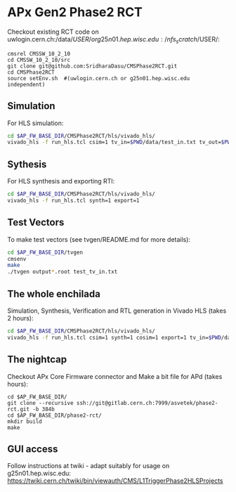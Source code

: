 # APx Gen2 Phase2 RCT

Checkout existing RCT code on uwlogin.cern.ch:/data/$USER/ or g25n01.hep.wisc.edu:/nfs_scratch/$USER/:
```
cmsrel CMSSW_10_2_10
cd CMSSW_10_2_10/src
git clone git@github.com:SridharaDasu/CMSPhase2RCT.git
cd CMSPhase2RCT
source setEnv.sh  #(uwlogin.cern.ch or g25n01.hep.wisc.edu independent)
```

## Simulation

For HLS simulation:
```bash
cd $AP_FW_BASE_DIR/CMSPhase2RCT/hls/vivado_hls/
vivado_hls -f run_hls.tcl csim=1 tv_in=$PWD/data/test_in.txt tv_out=$PWD/data/test_out.txt tv_ref=$PWD/data/test_out_ref.txt
```

## Sythesis

For HLS synthesis and exporting RTl:
```bash
cd $AP_FW_BASE_DIR/CMSPhase2RCT/hls/vivado_hls/
vivado_hls -f run_hls.tcl synth=1 export=1 
```

## Test Vectors

To make test vectors (see tvgen/README.md for more details):
```bash
cd $AP_FW_BASE_DIR/tvgen
cmsenv
make
./tvgen output*.root test_tv_in.txt
```

## The whole enchilada

Simulation, Synthesis, Verification and RTL generation in Vivado HLS (takes 2 hours):
```bash
cd $AP_FW_BASE_DIR/CMSPhase2RCT/hls/vivado_hls/
vivado_hls -f run_hls.tcl csim=1 synth=1 cosim=1 export=1 tv_in=$PWD/data/test_in.txt tv_out=$PWD/data/test_out.txt tv_ref=$PWD/data/test_out_ref.txt
```

## The nightcap

Checkout APx Core Firmware connector and Make a bit file for APd (takes hours):
```
cd $AP_FW_BASE_DIR/
git clone --recursive ssh://git@gitlab.cern.ch:7999/asvetek/phase2-rct.git -b 384b
cd $AP_FW_BASE_DIR/phase2-rct/
mkdir build
make
```

## GUI access

Follow instructions at twiki - adapt suitably for usage on g25n01.hep.wisc.edu: 
https://twiki.cern.ch/twiki/bin/viewauth/CMS/L1TriggerPhase2HLSProjects

